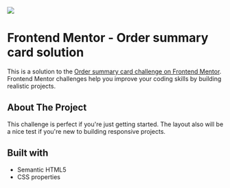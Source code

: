 <img src="https://user-images.githubusercontent.com/103554466/208282445-fd9b8210-75ee-496c-92ca-8c02705036cf.png"></img>

# Frontend Mentor - Order summary card solution

This is a solution to the [Order summary card challenge on Frontend Mentor](https://www.frontendmentor.io/challenges/order-summary-component-QlPmajDUj). Frontend Mentor challenges help you improve your coding skills by building realistic projects. 

## About The Project

<p>This challenge is perfect if you're just getting started. The layout also will be a nice test if you're new to building responsive projects.</p>

## Built with 

- Semantic HTML5
- CSS properties